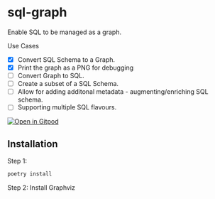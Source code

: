 # sql-graph
Enable SQL to be managed as a graph.

Use Cases
- [x] Convert SQL Schema to a Graph.
- [x] Print the graph as a PNG for debugging
- [ ] Convert Graph to SQL.
- [ ] Create a subset of a SQL Schema.
- [ ] Allow for adding additonal metadata - augmenting/enriching SQL schema.
- [ ] Supporting multiple SQL flavours.

[![Open in Gitpod](https://gitpod.io/button/open-in-gitpod.svg)](https://gitpod.io/#https://github.com/ChakshuGautam/sql-graph)


## Installation

Step 1: 
```bash
poetry install
```

Step 2: 
Install Graphviz
